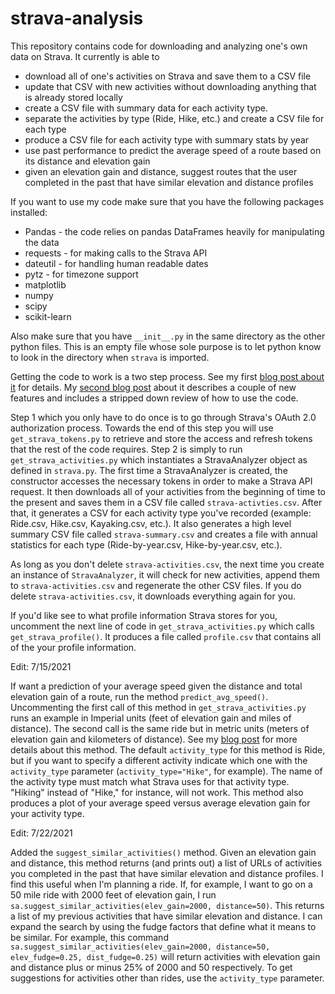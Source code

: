 # strava-analysis

This repository contains code for downloading and analyzing one's own data on Strava. It currently is able to
* download all of one's activities on Strava and save them to a CSV file
* update that CSV with new activities without downloading anything that is already stored locally
* create a CSV file with summary data for each activity type.
* separate the activities by type (Ride, Hike, etc.) and create a CSV file for each type
* produce a CSV file for each activity type with summary stats by year
* use past performance to predict the average speed of a route based on its distance and elevation gain
* given an elevation gain and distance, suggest routes that the user completed in the past that have similar elevation and distance profiles

If you want to use my code make sure that you have the following packages installed:
* Pandas - the code relies on pandas DataFrames heavily for manipulating the data
* requests - for making calls to the Strava API
* dateutil - for handling human readable dates
* pytz - for timezone support
* matplotlib
* numpy
* scipy
* scikit-learn

Also make sure that you have `__init__.py` in the same directory as the other python files. This is an empty file whose sole purpose is to let python know to look in the directory when `strava` is imported.

Getting the code to work is a two step process. See my first [blog post about it](https://biketobass.github.io/computer/python/software/data/strava/fitness/2021/07/13/using-python-to-analyze-strava-data.html) for details. My [second blog post](https://biketobass.github.io/computer/python/software/data/strava/fitness/2021/07/22/updates-to-my-python-code-for-strava.html) about it describes a couple of new features and includes a stripped down review of how to use the code.

Step 1 which you only have to do once is to go through Strava's OAuth 2.0 authorization process. Towards the end of this step you will use `get_strava_tokens.py` to retrieve and store the access and refresh tokens that the rest of the code requires. Step 2 is simply to run `get_strava_activities.py` which instantiates a StravaAnalyzer object as defined in `strava.py`. The first time a StravaAnalyzer is created, the constructor accesses the necessary tokens in order to make a Strava API request. It then downloads all of your activities from the beginning of time to the present and saves them in a CSV file called `strava-activties.csv`. After that, it generates a CSV for each activity type you've recorded (example: Ride.csv, Hike.csv, Kayaking.csv, etc.). It also generates a high level summary CSV file called `strava-summary.csv` and creates a file with annual statistics for each type (Ride-by-year.csv, Hike-by-year.csv, etc.).

As long as you don't delete `strava-activities.csv`, the next time you create an instance of `StravaAnalyzer`, it will check for new activities, append them to `strava-activities.csv` and regenerate the other CSV files. If you do delete `strava-activities.csv`, it downloads everything again for you.

If you'd like see to what profile information Strava stores for you, uncomment the next line of code in `get_strava_activities.py` which calls `get_strava_profile()`. It produces a file called `profile.csv` that contains all of the your profile information.

Edit: 7/15/2021

If want a prediction of your average speed given the distance and total elevation gain of a route, run the method `predict_avg_speed()`. Uncommenting the first call of this method in `get_strava_activities.py` runs an example in Imperial units (feet of elevation gain and miles of distance). The second call is the same ride but in metric units (meters of elevation gain and kilometers of distance).  See my [blog post](https://biketobass.github.io/computer/python/software/data/strava/fitness/2021/07/13/using-python-to-analyze-strava-data.html) for more details about this method. The default `activity_type` for this method is Ride, but if you want to specify a different activity indicate which one with the `activity_type` parameter (`activity_type="Hike"`, for example). The name of the activity type must match what Strava uses for that activity type. "Hiking" instead of "Hike," for instance, will not work. This method also produces a plot of your average speed versus average elevation gain for your activity type.

Edit: 7/22/2021

Added the `suggest_similar_activities()` method. Given an elevation gain and distance, this method returns (and prints out) a list of URLs of activities you completed in the past that have similar elevation and distance profiles. I find this useful when I'm planning a ride. If, for example, I want to go on a 50 mile ride with 2000 feet of elevation gain, I run `sa.suggest_similar_activities(elev_gain=2000, distance=50)`. This returns a list of my previous activities that have similar elevation and distance. I can expand the search by using the fudge factors that define what it means to be similar. For example, this command `sa.suggest_similar_activities(elev_gain=2000, distance=50, elev_fudge=0.25, dist_fudge=0.25)` will return activities with elevation gain and distance plus or minus 25% of 2000 and 50 respectively. To get suggestions for activities other than rides, use the `activity_type` parameter.

